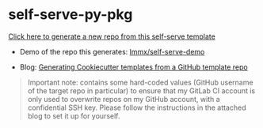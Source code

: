 # self-serve-py-pkg

[Click here to generate a new repo from this self-serve template](https://github.com/lmmx/self-serve-py-pkg/generate)

- Demo of the repo this generates: [lmmx/self-serve-demo](https://github.com/self-serve-repo)

- Blog:
  [Generating Cookiecutter templates from a GitHub template repo](https://pore.spin.systems/package-templating-self-service-repo)

> Important note: contains some hard-coded values (GitHub username of the target repo in particular)
> to ensure that my GitLab CI account is only used to overwrite repos on my GitHub account, with a
> confidential SSH key. Please follow the instructions in the attached blog to set it up for
> yourself.
